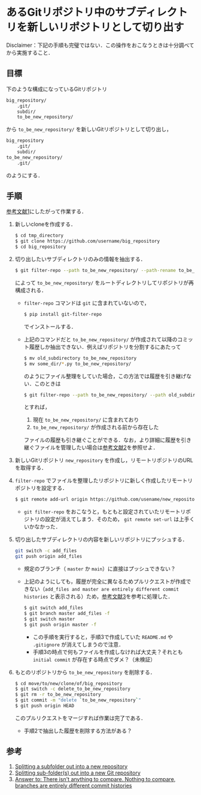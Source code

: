 # あるGitリポジトリ中のサブディレクトリを新しいリポジトリとして切り出す

Disclaimer：下記の手順も完璧ではない．この操作をおこなうときは十分調べてから実施すること．

## 目標

下のような構成になっているGitリポジトリ

```bash
big_repository/
    .git/
    subdir/
    to_be_new_repository/
```

から  `to_be_new_repository/` を新しいGitリポジトリとして切り出し，

```bash
big_repository
    .git/
    subdir/
to_be_new_repository/
    .git/
```
のようにする．

## 手順

[参考文献1](https://docs.github.com/en/get-started/using-git/splitting-a-subfolder-out-into-a-new-repository)にしたがって作業する．

1. 新しいcloneを作成する．

   ```bash
   $ cd tmp_directory
   $ git clone https://github.com/username/big_repository
   $ cd big_repository
   ```

2. 切り出したいサブディレクトリのみの情報を抽出する．

   ```bash
   $ git filter-repo --path to_be_new_repository/ --path-rename to_be_new_repository/:
   ```

   によって `to_be_new_repository/` をルートディレクトリしてリポジトリが再構成される．

   - `filter-repo` コマンドは `git` に含まれていないので，

        ```bash
        $ pip install git-filter-repo
        ```

        でインストールする．
   - 上記のコマンドだと `to_be_new_repository/` が作成されて以降のコミット履歴しか抽出できない．例えばリポジトリを分割するにあたって

        ```bash
        $ mv old_subdirectory to_be_new_repository
        $ mv some_dir/*.py to_be_new_repository/
        ```

        のようにファイル整理をしていた場合，この方法では履歴を引き継げない．このときは

        ```bash
        $ git filter-repo --path to_be_new_repository/ --path old_subdirectory/ --path some_dir/ --path-rename to_be_new_repository/:
        ```

        とすれば，

        1. 現在 `to_be_new_repository/` に含まれており
        2. `to_be_new_repository/` が作成される前から存在した

        ファイルの履歴も引き継ぐことができる．なお，より詳細に履歴を引き継ぐファイルを管理したい場合は[参考文献2](https://making.close.com/posts/splitting-sub-folders-out-into-new-git-repository)を参照せよ．

3. 新しいGitリポジトリ `new_repository` を作成し，リモートリポジトリのURLを取得する．
4. `filter-repo` でファイルを整理したリポジトリに新しく作成したリモートリポジトリを設定する．

   ```bash
   $ git remote add-url origin https://github.com/usename/new_repository.git
   ```

   - `git filter-repo` をおこなうと，もともと設定されていたリモートリポジトリの設定が消えてしまう．そのため， `git remote set-url` は上手くいかなかった．

5. 切り出したサブディレクトリの内容を新しいリポジトリにプッシュする．

    ```bash
    git switch -c add_files
    git push origin add_files
    ```

    - 規定のブランチ（ `master` か `main`）に直接はプッシュできない？
    - 上記のようにしても，履歴が完全に異なるためプルリクエストが作成できない（`add_files and master are entirely different commit histories` と表示される）ため，[参考文献3](https://stackoverflow.com/a/58657132)を参考に処理した．

        ```bash
        $ git switch add_files
        $ git branch master add_files -f
        $ git switch master
        $ git push origin master -f
        ```

      - この手順を実行すると，手順3で作成していた `README.md` や `.gitignore` が消えてしまうので注意．
      - 手順3の時点で何もファイルを作成しなければ大丈夫？それとも `initial commit` が存在する時点でダメ？（未検証）

6. もとのリポジトリから `to_be_new_repository` を削除する．

    ```bash
    $ cd move/to/new/clone/of/big_repository
    $ git switch -c delete_to_be_new_repository
    $ git rm -r to_be_new_repository
    $ git commit -m "delete `to_be_new_repository`"
    $ git push origin HEAD
    ```

    このプルリクエストをマージすれば作業は完了である．
    - 手順2で抽出した履歴を削除する方法がある？

## 参考

1. [Splitting a subfolder out into a new repository](https://docs.github.com/en/get-started/using-git/splitting-a-subfolder-out-into-a-new-repository)
2. [Splitting sub-folder(s) out into a new Git repository](https://making.close.com/posts/splitting-sub-folders-out-into-new-git-repository)
3. [Answer to: There isn't anything to compare. Nothing to compare, branches are entirely different commit histories](https://stackoverflow.com/a/58657132)
